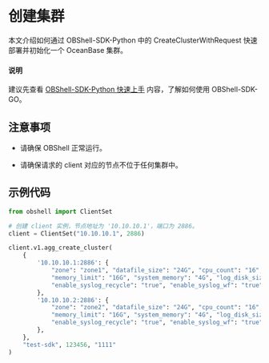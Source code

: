 # 创建集群

本文介绍如何通过 OBShell-SDK-Python 中的 CreateClusterWithRequest 快速部署并初始化一个 OceanBase 集群。

<main id="notice" type='explain'>
  <h4>说明</h4>
  <p>建议先查看 <a href='100.quickstart-of-python.md'>OBShell-SDK-Python 快速上手</a> 内容，了解如何使用 OBShell-SDK-GO。</p>
</main>

## 注意事项

* 请确保 OBShell 正常运行。

* 请确保请求的 client 对应的节点不位于任何集群中。

## 示例代码

```python
from obshell import ClientSet

# 创建 client 实例，节点地址为 '10.10.10.1'，端口为 2886。
client = ClientSet("10.10.10.1", 2886)

client.v1.agg_create_cluster(
    {
        '10.10.10.1:2886': {
            "zone": "zone1", "datafile_size": "24G", "cpu_count": "16",
            "memory_limit": "16G", "system_memory": "4G", "log_disk_size": "24G",
            "enable_syslog_recycle": "true", "enable_syslog_wf": "true"
        },
        '10.10.10.2:2886': {
            "zone": "zone2", "datafile_size": "24G", "cpu_count": "16",
            "memory_limit": "16G", "system_memory": "4G", "log_disk_size": "24G",
            "enable_syslog_recycle": "true", "enable_syslog_wf": "true"
        },
    },
    "test-sdk", 123456, "1111"
)
```
